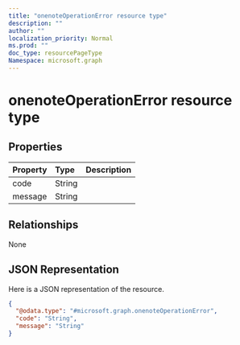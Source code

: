 ```yaml
---
title: "onenoteOperationError resource type"
description: ""
author: ""
localization_priority: Normal
ms.prod: ""
doc_type: resourcePageType
Namespace: microsoft.graph
---
```



# onenoteOperationError resource type



## Properties
|Property|Type|Description|
|:---|:---|:---|
|code|String||
|message|String||

## Relationships
None

## JSON Representation
Here is a JSON representation of the resource.
<!-- {
  "blockType": "resource",
  "@odata.type": "microsoft.graph.onenoteOperationError"
}
-->
``` json
{
  "@odata.type": "#microsoft.graph.onenoteOperationError",
  "code": "String",
  "message": "String"
}
```

